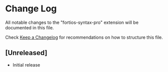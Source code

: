 # Change Log

All notable changes to the "fortios-syntax-pro" extension will be documented in this file.

Check [Keep a Changelog](http://keepachangelog.com/) for recommendations on how to structure this file.

## [Unreleased]

- Initial release